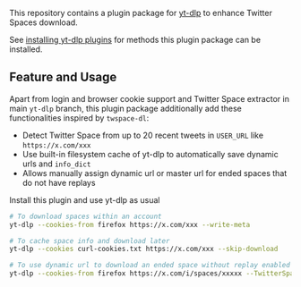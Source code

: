 This repository contains a plugin package for [yt-dlp](https://github.com/yt-dlp/yt-dlp#readme) to enhance Twitter Spaces download.

See [installing yt-dlp plugins](https://github.com/yt-dlp/yt-dlp#installing-plugins) for methods this plugin package can be installed.

## Feature and Usage

Apart from login and browser cookie support and Twitter Space extractor in main `yt-dlp` branch, this plugin package additionally add these functionalities inspired by `twspace-dl`:
- Detect Twitter Space from up to 20 recent tweets in `USER_URL` like `https://x.com/xxx`
- Use built-in filesystem cache of yt-dlp to automatically save dynamic urls and `info_dict`
- Allows manually assign dynamic url or master url for ended spaces that do not have replays

Install this plugin and use yt-dlp as usual
```bash
# To download spaces within an account
yt-dlp --cookies-from firefox https://x.com/xxx --write-meta

# To cache space info and download later
yt-dlp --cookies curl-cookies.txt https://x.com/xxx --skip-download

# To use dynamic url to download an ended space without replay enabled
yt-dlp --cookies-from firefox https://x.com/i/spaces/xxxxx --TwitterSpaces:dynamic_url https://xxxx/xxx.../audio-space/dynamic_playlist.m3u8?type=live
```
